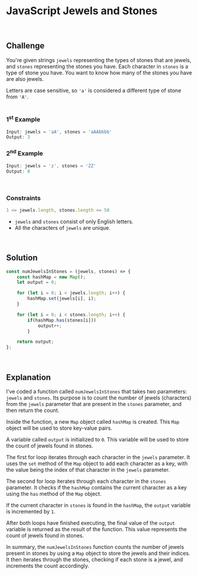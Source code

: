 # JavaScript Jewels and Stones
<br/>

## Challenge
You're given strings `jewels` representing the types of stones that are jewels, and `stones` representing the stones you have. Each character in `stones` is a type of stone you have. You want to know how many of the stones you have are also jewels.

Letters are case sensitive, so `'a'` is considered a different type of stone from `'A'`.
<br/>
<br/>

### 1<sup>st</sup> Example

```JavaScript
Input: jewels = 'aA', stones = 'aAAbbbb'
Output: 3
```

### 2<sup>nd</sup> Example

```JavaScript
Input: jewels = 'z', stones = 'ZZ'
Output: 0
```

<br/>

### Constraints

```JavaScript
1 <= jewels.length, stones.length <= 50
```

- `jewels` and `stones` consist of only English letters.
- All the characters of `jewels` are unique.

<br/>

## Solution

```JavaScript
const numJewelsInStones = (jewels, stones) => {
    const hashMap = new Map();
    let output = 0;

    for (let i = 0; i < jewels.length; i++) {
        hashMap.set(jewels[i], i);
    }

    for (let i = 0; i < stones.length; i++) {
        if(hashMap.has(stones[i]))
            output++;
        }

    return output;
};
```

<br/>

## Explanation

I've coded a function called `numJewelsInStones` that takes two parameters: `jewels` and `stones`. Its purpose is to count the number of jewels (characters) from the `jewels` parameter that are present in the `stones` parameter, and then return the count.
<br/>

Inside the function, a new `Map` object called `hashMap` is created. This `Map` object will be used to store key-value pairs.
<br/>

A variable called `output` is initialized to `0`. This variable will be used to store the count of jewels found in stones.
<br/>

The first for loop iterates through each character in the `jewels` parameter. It uses the `set` method of the `Map` object to add each character as a key, with the value being the index of that character in the `jewels` parameter.
<br/>

The second for loop iterates through each character in the `stones` parameter. It checks if the `hashMap` contains the current character as a key using the `has` method of the `Map` object.
<br/>

If the current character in `stones` is found in the `hashMap`, the `output` variable is incremented by `1`.
<br/>

After both loops have finished executing, the final value of the `output` variable is returned as the result of the function. This value represents the count of jewels found in stones.
<br/>

In summary, the `numJewelsInStones` function counts the number of jewels present in stones by using a `Map` object to store the jewels and their indices. It then iterates through the stones, checking if each stone is a jewel, and increments the count accordingly.
<br/>
<br/>